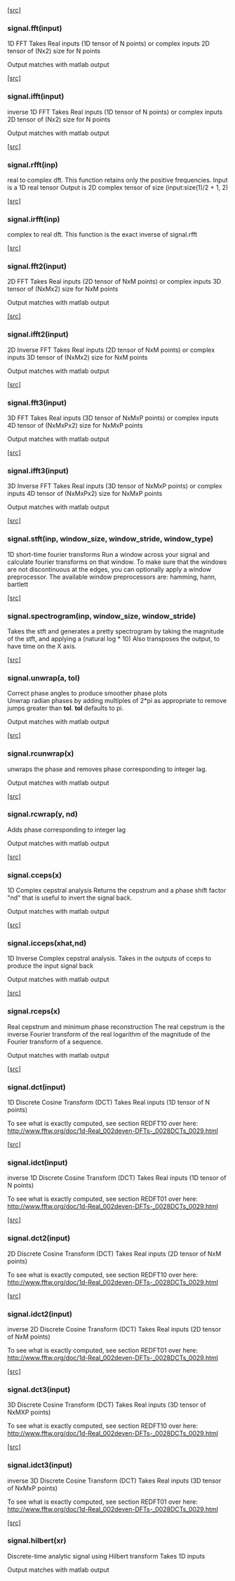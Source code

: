 
<a class="entityLink" href="https://github.com/https://github.com/soumith/torch-signal//blob/02d497f3bbb5209d4b64cc636b623a0f06f9b07a/init.lua#L42">[src]</a>
<a name="signal.fft"></a>
### signal.fft(input) ###

1D FFT
   Takes Real inputs (1D tensor of N points)
   or complex inputs 2D tensor of (Nx2) size for N points
   
   Output matches with matlab output

<a class="entityLink" href="https://github.com/https://github.com/soumith/torch-signal//blob/02d497f3bbb5209d4b64cc636b623a0f06f9b07a/init.lua#L53">[src]</a>
<a name="signal.ifft"></a>
### signal.ifft(input) ###

inverse 1D FFT
   Takes Real inputs (1D tensor of N points)
   or complex inputs 2D tensor of (Nx2) size for N points

   Output matches with matlab output

<a class="entityLink" href="https://github.com/https://github.com/soumith/torch-signal//blob/02d497f3bbb5209d4b64cc636b623a0f06f9b07a/init.lua#L63">[src]</a>
<a name="signal.rfft"></a>
### signal.rfft(inp) ###

real to complex dft.
   This function retains only the positive frequencies.
   Input is a 1D real tensor
   Output is 2D complex tensor of size (input:size(1)/2 + 1, 2)

<a class="entityLink" href="https://github.com/https://github.com/soumith/torch-signal//blob/02d497f3bbb5209d4b64cc636b623a0f06f9b07a/init.lua#L87">[src]</a>
<a name="signal.irfft"></a>
### signal.irfft(inp) ###

complex to real dft. This function is the exact inverse of signal.rfft

<a class="entityLink" href="https://github.com/https://github.com/soumith/torch-signal//blob/02d497f3bbb5209d4b64cc636b623a0f06f9b07a/init.lua#L145">[src]</a>
<a name="signal.fft2"></a>
### signal.fft2(input) ###

2D FFT
   Takes Real inputs (2D tensor of NxM points)
   or complex inputs 3D tensor of (NxMx2) size for NxM points

   Output matches with matlab output

<a class="entityLink" href="https://github.com/https://github.com/soumith/torch-signal//blob/02d497f3bbb5209d4b64cc636b623a0f06f9b07a/init.lua#L156">[src]</a>
<a name="signal.ifft2"></a>
### signal.ifft2(input) ###

2D Inverse FFT
   Takes Real inputs (2D tensor of NxM points)
   or complex inputs 3D tensor of (NxMx2) size for NxM points

   Output matches with matlab output

<a class="entityLink" href="https://github.com/https://github.com/soumith/torch-signal//blob/02d497f3bbb5209d4b64cc636b623a0f06f9b07a/init.lua#L197">[src]</a>
<a name="signal.fft3"></a>
### signal.fft3(input) ###

3D FFT
   Takes Real inputs (3D tensor of NxMxP points)
   or complex inputs 4D tensor of (NxMxPx2) size for NxMxP points

   Output matches with matlab output

<a class="entityLink" href="https://github.com/https://github.com/soumith/torch-signal//blob/02d497f3bbb5209d4b64cc636b623a0f06f9b07a/init.lua#L208">[src]</a>
<a name="signal.ifft3"></a>
### signal.ifft3(input) ###

3D Inverse FFT
   Takes Real inputs (3D tensor of NxMxP points)
   or complex inputs 4D tensor of (NxMxPx2) size for NxMxP points

   Output matches with matlab output

<a class="entityLink" href="https://github.com/https://github.com/soumith/torch-signal//blob/02d497f3bbb5209d4b64cc636b623a0f06f9b07a/init.lua#L240">[src]</a>
<a name="signal.stft"></a>
### signal.stft(inp, window_size, window_stride, window_type) ###

1D short-time fourier transforms
   Run a window across your signal and calculate fourier transforms on that window.
   To make sure that the windows are not discontinuous at the edges, you can optionally apply a window preprocessor.
   The available window preprocessors are: hamming, hann, bartlett

<a class="entityLink" href="https://github.com/https://github.com/soumith/torch-signal//blob/02d497f3bbb5209d4b64cc636b623a0f06f9b07a/init.lua#L266">[src]</a>
<a name="signal.spectrogram"></a>
### signal.spectrogram(inp, window_size, window_stride) ###

Takes the stft and generates a pretty spectrogram by
   taking the magnitude of the stft, and applying a (natural log * 10)
   Also transposes the output, to have time on the X axis.

<a class="entityLink" href="https://github.com/https://github.com/soumith/torch-signal//blob/02d497f3bbb5209d4b64cc636b623a0f06f9b07a/init.lua#L288">[src]</a>
<a name="signal.unwrap"></a>
### signal.unwrap(a, tol) ###

Correct phase angles to produce smoother phase plots   
   Unwrap radian phases by adding multiples of 2*pi as appropriate to
   remove jumps greater than **tol**. **tol** defaults to pi.   

   Output matches with matlab output

<a class="entityLink" href="https://github.com/https://github.com/soumith/torch-signal//blob/02d497f3bbb5209d4b64cc636b623a0f06f9b07a/init.lua#L315">[src]</a>
<a name="signal.rcunwrap"></a>
### signal.rcunwrap(x) ###

unwraps the phase and removes phase corresponding to integer lag.

   Output matches with matlab output

<a class="entityLink" href="https://github.com/https://github.com/soumith/torch-signal//blob/02d497f3bbb5209d4b64cc636b623a0f06f9b07a/init.lua#L334">[src]</a>
<a name="signal.rcwrap"></a>
### signal.rcwrap(y, nd) ###

Adds phase corresponding to integer lag

   Output matches with matlab output

<a class="entityLink" href="https://github.com/https://github.com/soumith/torch-signal//blob/02d497f3bbb5209d4b64cc636b623a0f06f9b07a/init.lua#L358">[src]</a>
<a name="signal.cceps"></a>
### signal.cceps(x) ###

1D Complex cepstral analysis
   Returns the cepstrum and a phase shift factor "nd" that is useful to invert the signal back.

   Output matches with matlab output

<a class="entityLink" href="https://github.com/https://github.com/soumith/torch-signal//blob/02d497f3bbb5209d4b64cc636b623a0f06f9b07a/init.lua#L383">[src]</a>
<a name="signal.icceps"></a>
### signal.icceps(xhat,nd) ###

1D Inverse Complex cepstral analysis.
   Takes in the outputs of cceps to produce the input signal back

   Output matches with matlab output

<a class="entityLink" href="https://github.com/https://github.com/soumith/torch-signal//blob/02d497f3bbb5209d4b64cc636b623a0f06f9b07a/init.lua#L402">[src]</a>
<a name="signal.rceps"></a>
### signal.rceps(x) ###

Real cepstrum and minimum phase reconstruction
   The real cepstrum is the inverse Fourier transform of the real logarithm of the magnitude of the Fourier transform of a sequence.

   Output matches with matlab output

<a class="entityLink" href="https://github.com/https://github.com/soumith/torch-signal//blob/02d497f3bbb5209d4b64cc636b623a0f06f9b07a/init.lua#L446">[src]</a>
<a name="signal.dct"></a>
### signal.dct(input) ###

1D Discrete Cosine Transform (DCT)
   Takes Real inputs (1D tensor of N points)

   To see what is exactly computed, see section REDFT10 over here: 
   http://www.fftw.org/doc/1d-Real_002deven-DFTs-_0028DCTs_0029.html

<a class="entityLink" href="https://github.com/https://github.com/soumith/torch-signal//blob/02d497f3bbb5209d4b64cc636b623a0f06f9b07a/init.lua#L457">[src]</a>
<a name="signal.idct"></a>
### signal.idct(input) ###

inverse 1D Discrete Cosine Transform (DCT)
   Takes Real inputs (1D tensor of N points)

   To see what is exactly computed, see section REDFT01 over here: 
   http://www.fftw.org/doc/1d-Real_002deven-DFTs-_0028DCTs_0029.html

<a class="entityLink" href="https://github.com/https://github.com/soumith/torch-signal//blob/02d497f3bbb5209d4b64cc636b623a0f06f9b07a/init.lua#L496">[src]</a>
<a name="signal.dct2"></a>
### signal.dct2(input) ###

2D Discrete Cosine Transform (DCT)
   Takes Real inputs (2D tensor of NxM points)

   To see what is exactly computed, see section REDFT10 over here: 
   http://www.fftw.org/doc/1d-Real_002deven-DFTs-_0028DCTs_0029.html

<a class="entityLink" href="https://github.com/https://github.com/soumith/torch-signal//blob/02d497f3bbb5209d4b64cc636b623a0f06f9b07a/init.lua#L507">[src]</a>
<a name="signal.idct2"></a>
### signal.idct2(input) ###

inverse 2D Discrete Cosine Transform (DCT)
   Takes Real inputs (2D tensor of NxM points)

   To see what is exactly computed, see section REDFT01 over here: 
   http://www.fftw.org/doc/1d-Real_002deven-DFTs-_0028DCTs_0029.html

<a class="entityLink" href="https://github.com/https://github.com/soumith/torch-signal//blob/02d497f3bbb5209d4b64cc636b623a0f06f9b07a/init.lua#L548">[src]</a>
<a name="signal.dct3"></a>
### signal.dct3(input) ###

3D Discrete Cosine Transform (DCT)
   Takes Real inputs (3D tensor of NxMXP points)

   To see what is exactly computed, see section REDFT10 over here: 
   http://www.fftw.org/doc/1d-Real_002deven-DFTs-_0028DCTs_0029.html

<a class="entityLink" href="https://github.com/https://github.com/soumith/torch-signal//blob/02d497f3bbb5209d4b64cc636b623a0f06f9b07a/init.lua#L559">[src]</a>
<a name="signal.idct3"></a>
### signal.idct3(input) ###

inverse 3D Discrete Cosine Transform (DCT)
   Takes Real inputs (3D tensor of NxMxP points)

   To see what is exactly computed, see section REDFT01 over here: 
   http://www.fftw.org/doc/1d-Real_002deven-DFTs-_0028DCTs_0029.html

<a class="entityLink" href="https://github.com/https://github.com/soumith/torch-signal//blob/02d497f3bbb5209d4b64cc636b623a0f06f9b07a/init.lua#L569">[src]</a>
<a name="signal.hilbert"></a>
### signal.hilbert(xr) ###

Discrete-time analytic signal using Hilbert transform
   Takes 1D inputs

   Output matches with matlab output
